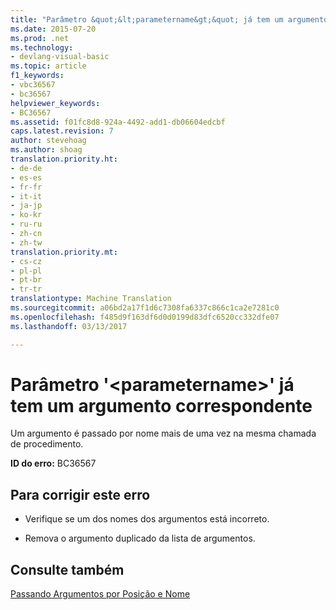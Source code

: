 ```yaml
---
title: "Parâmetro &quot;&lt;parametername&gt;&quot; já tem um argumento correspondente | Documentos do Microsoft"
ms.date: 2015-07-20
ms.prod: .net
ms.technology:
- devlang-visual-basic
ms.topic: article
f1_keywords:
- vbc36567
- bc36567
helpviewer_keywords:
- BC36567
ms.assetid: f01fc8d8-924a-4492-add1-db06604edcbf
caps.latest.revision: 7
author: stevehoag
ms.author: shoag
translation.priority.ht:
- de-de
- es-es
- fr-fr
- it-it
- ja-jp
- ko-kr
- ru-ru
- zh-cn
- zh-tw
translation.priority.mt:
- cs-cz
- pl-pl
- pt-br
- tr-tr
translationtype: Machine Translation
ms.sourcegitcommit: a06bd2a17f1d6c7308fa6337c866c1ca2e7281c0
ms.openlocfilehash: f485d9f163df6d0d0199d83dfc6520cc332dfe07
ms.lasthandoff: 03/13/2017

---
```

# <a name="parameter-39ltparameternamegt39-already-has-a-matching-argument"></a>Parâmetro '&lt;parametername&gt;' já tem um argumento correspondente
Um argumento é passado por nome mais de uma vez na mesma chamada de procedimento.  
  
 **ID do erro:** BC36567  
  
## <a name="to-correct-this-error"></a>Para corrigir este erro  
  
-   Verifique se um dos nomes dos argumentos está incorreto.  
  
-   Remova o argumento duplicado da lista de argumentos.  
  
## <a name="see-also"></a>Consulte também  
 [Passando Argumentos por Posição e Nome](../../visual-basic/programming-guide/language-features/procedures/passing-arguments-by-position-and-by-name.md)
